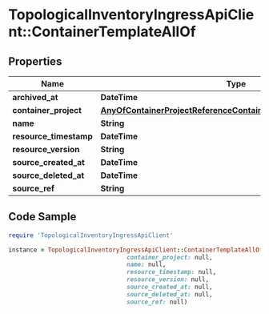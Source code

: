 # TopologicalInventoryIngressApiClient::ContainerTemplateAllOf

## Properties

Name | Type | Description | Notes
------------ | ------------- | ------------- | -------------
**archived_at** | **DateTime** |  | [optional] 
**container_project** | [**AnyOfContainerProjectReferenceContainerProjectReferenceByName**](AnyOfContainerProjectReferenceContainerProjectReferenceByName.md) |  | [optional] 
**name** | **String** |  | [optional] 
**resource_timestamp** | **DateTime** |  | [optional] 
**resource_version** | **String** |  | [optional] 
**source_created_at** | **DateTime** |  | [optional] 
**source_deleted_at** | **DateTime** |  | [optional] 
**source_ref** | **String** |  | 

## Code Sample

```ruby
require 'TopologicalInventoryIngressApiClient'

instance = TopologicalInventoryIngressApiClient::ContainerTemplateAllOf.new(archived_at: null,
                                 container_project: null,
                                 name: null,
                                 resource_timestamp: null,
                                 resource_version: null,
                                 source_created_at: null,
                                 source_deleted_at: null,
                                 source_ref: null)
```


